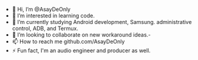 - 👋 Hi, I’m @AsayDeOnly
- 👀 I’m interested in learning code.
- 🌱 I’m currently studying Android development, Samsung. administrative control, ADB, and Termux.
- 💞️ I’m looking to collaborate on new workaround ideas.-
- 📫 How to reach me github.com/AsayDeOnly
- ⚡ Fun fact, I'm an audio engineer and producer as well.
  


<!---
AsayDeOnly/AsayDeOnly is a ✨ special ✨ repository because its `README.md` (this file) appears on your GitHub profile.
You can click the Preview link to take a look at your changes.
--->
